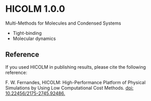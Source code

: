 # HICOLM 1.0.0
 Multi-Methods for Molecules and Condensed Systems
 <ul>
  <li>Tight-binding</li>
  <li>Molecular dynamics</li>
 </ul>

## Reference

If you used HICOLM in publishing results, please cite the following reference:
<p>F. W. Fernandes, HICOLM: High-Performance Platform of Physical Simulations by Using Low Computational Cost Methods. <a href="https://seer.ufrgs.br/rita/article/view/RITA_VOL26_NR3_90">doi: 10.22456/2175-2745.92486.</a></p>
